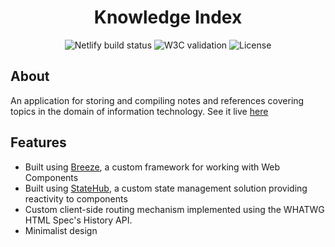 <h1 align="center">Knowledge Index</h1>
<p align="center">
    <img src="https://img.shields.io/netlify/3653f698-576c-4282-93bd-3a250dae7227" alt="Netlify build status" />
    <img src="https://img.shields.io/w3c-validation/html?targetUrl=https%3A%2F%2Fkindex.netlify.app" alt="W3C validation" />
    <img src="https://img.shields.io/github/license/zeemeng/Knowledge-Index?color=informational" alt="License" />
</p>

## About

An application for storing and compiling notes and references covering topics in the domain of information technology. See it live [here](https://kindex.netlify.app)

## Features

- Built using [Breeze](), a custom framework for working with Web Components
- Built using [StateHub](), a custom state management solution providing reactivity to components
- Custom client-side routing mechanism implemented using the WHATWG HTML Spec's History API.
- Minimalist design
